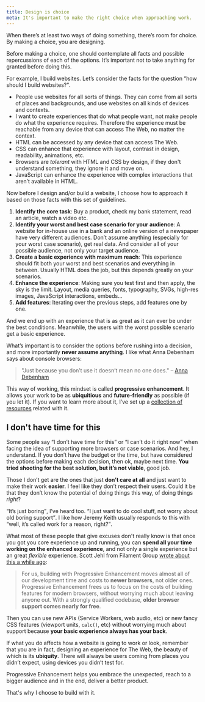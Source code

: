 ```yaml
---
title: Design is choice
meta: It's important to make the right choice when approaching work.
---
```



When there’s at least two ways of doing something, there’s room for choice. By making a choice, you are designing.

Before making a choice, one should contemplate all facts and possible repercussions of each of the options. It’s important not to take anything for granted before doing this.

For example, I build websites. Let’s consider the facts for the question <q>how should I build websites?</q>.

- People use websites for all sorts of things. They can come from all sorts of places and backgrounds, and use websites on all kinds of devices and contexts.
- I want to create experiences that do what people want, not make people do what the experience requires. Therefore the experience must be reachable from any device that can access The Web, no matter the context.
- HTML can be accessed by any device that can access The Web.
- CSS can enhance that experience with layout, contrast in design, readability, animations, etc.
- Browsers are _tolerant_ with HTML and CSS by design, if they don't understand something, they ignore it and move on.
- JavaScript can enhance the experience with complex interactions that aren’t available in HTML.

Now before I design and/or build a website, I choose how to approach it based on those facts with this set of guidelines.

1. **Identify the core task**: Buy a product, check my bank statement, read an article, watch a video etc.
2. **Identify your worst and best case scenario for your audience**: A website for in-house use in a bank and an online version of a newspaper have very different audiences. Don’t assume anything (especially for your worst case scenario), get real data. And consider all of your possible audience, not only your target audience.
3. **Create a basic experience with maximum reach**: This experience should fit both your worst and best scenarios and everything in between. Usually HTML does the job, but this depends greatly on your scenarios.
5. **Enhance the experience**: Making sure you test first and then apply, the sky is the limit. Layout, media queries, fonts, typography, SVGs, high-res images, JavaScript interactions, embeds…
6. **Add features**: Iterating over the previous steps, add features one by one.

And we end up with an experience that is as great as it can ever be under the best conditions. Meanwhile, the users with the worst possible scenario get a basic experience.

What’s important is to consider the options before rushing into a decision, and more importantly **never assume anything**. I like what Anna Debenham says about console browsers:

>"Just because you don’t use it doesn’t mean no one does." – [Anna Debenham](http://maban.co.uk)

This way of working, this mindset is called **progressive enhancement**. It allows your work to be as **ubiquitious** and **future-friendly** as possible (if you let it). If you want to learn more about it, I’ve set up a [collection of resources](https://progressiveenhancement.org) related with it.

## I don't have time for this

Some people say <q>I don’t have time for this</q> or <q>I can’t do it right now</q> when facing the idea of supporting more browsers or case scenarios. And hey, I understand. If you don’t have the budget or the time, but have considered the options before making each decision, then ok, maybe next time. **You tried shooting for the best solution, but it’s not viable**, good job.

Those I don’t get are the ones that just **don’t care at all** and just want to make their work **easier**. I feel like they don’t respect their users. Could it be that they don’t know the potential of doing things this way, of doing things _right_?

<q>It’s just boring</q>, I’ve heard too. <q>I just want to do cool stuff, not worry about old boring support</q>. I like how Jeremy Keith usually responds to this with <q>well, it’s called work for a reason, right?</q>.

What most of these people that give excuses don't really know is that once you got you core experience up and running, you can **spend all your time working on the enhanced experience**, and not only a single experience but an great _flexible_ experience. Scott Jehl from Filament Group [wrote about this a while ago](https://the-pastry-box-project.net/scott-jehl/2014-March-7):

>For us, building with Progressive Enhancement moves almost all of our development time and costs to **newer browsers**, not older ones.  
Progressive Enhancement frees us to focus on the costs of building features for modern browsers, without worrying much about leaving anyone out. With a strongly qualified codebase, **older browser support comes nearly for free**.

Then you can use new APIs (Service Workers, web audio, etc) or new fancy CSS features (viewport units, `calc()`, etc) without worrying much about support because **your basic experience always has your back**. 

If what you do affects how a website is going to work or look, remember that you are in fact, designing an experience for The Web, the beauty of which is its **ubiquity**. There will always be users coming from places you didn’t expect, using devices you didn’t test for. 

Progressive Enhancement helps you embrace the unexpected, reach to a bigger audience and in the end, deliver a better product. 

That's why I choose to build with it.













